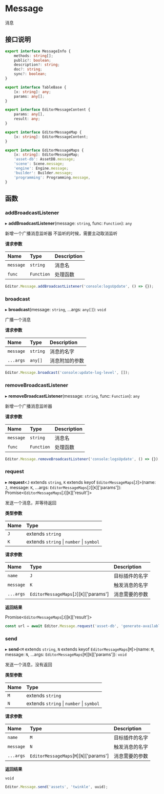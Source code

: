 # Message

消息

## 接口说明

```typescript
export interface MessageInfo {
    methods: string[];
    public?: boolean;
    description?: string;
    doc?: string;
    sync?: boolean;
}

export interface TableBase {
    [x: string]: any;
    params: any[];
}

export interface EditorMessageContent {
    params: any[],
    result: any;
}

export interface EditorMessageMap {
    [x: string]: EditorMessageContent;
}

export interface EditorMessageMaps {
    [x: string]: EditorMessageMap;
    'asset-db': AssetDB.message;
    'scene': Scene.message;
    'engine': Engine.message;
    'builder': Builder.message;
    'programming': Programming.message,
}
```

## 函数

### addBroadcastListener

▸ **addBroadcastListener**(message: `string`, func: `Function`): `any`

新增一个广播消息监听器
不监听的时候，需要主动取消监听

**请求参数**

| Name      | Type       | Description |
| :-------- | :--------- | :---------- |
| `message` | `string`   | 消息名      |
| `func`    | `Function` | 处理函数    |

```typescript
Editor.Message.addBroadcastListener('console:logsUpdate', () => {});
```

### broadcast

▸ **broadcast**(message: `string`, ...args: `any[]`): `void`

广播一个消息

**请求参数**

| Name      | Type     | Description    |
| :-------- | :------- | :------------- |
| `message` | `string` | 消息的名字     |
| `...args` | `any[]`  | 消息附加的参数 |

```typescript
Editor.Message.broadcast('console:update-log-level', []);
```

### removeBroadcastListener

▸ **removeBroadcastListener**(message: `string`, func: `Function`): `any`

新增一个广播消息监听器

**请求参数**

| Name      | Type       | Description |
| :-------- | :--------- | :---------- |
| `message` | `string`   | 消息名      |
| `func`    | `Function` | 处理函数    |

```typescript
Editor.Message.removeBroadcastListener('console:logsUpdate', () => {});
```

### request

▸ **request**<`J` extends `string`, `K` extends keyof `EditorMessageMaps`[`J`]>(name: `J`, message: `K`, ...args: `EditorMessageMaps`[`J`][`K`]['params']): Promise<`EditorMessageMaps`[`J`][`K`]['result']>

发送一个消息，并等待返回

**类型参数**

| Name | Type                                     |
| :--- | :--------------------------------------- |
| `J`  | extends `string`                         |
| `K`  | extends `string` \| `number` \| `symbol` |

**请求参数**

| Name      | Type                                              | Description    |
| :-------- | :------------------------------------------------ | :------------- |
| `name`    | `J`                                               | 目标插件的名字 |
| `message` | `K`                                               | 触发消息的名字 |
| `...args` | `EditorMessageMaps`[`J`][`K`]['params']         | 消息需要的参数 |

**返回结果**

Promise<`EditorMessageMaps`[`J`][`K`]['result']>

```typescript
const url = await Editor.Message.request('asset-db', 'generate-available-url', arg);
```

### send

▸ **send**<`M` extends `string`, `N` extends keyof `EditorMessageMaps`[`M`]>(name: `M`, message: `N`, ...args: `EditorMessageMaps`[`M`][`N`]['params']): `void`

发送一个消息，没有返回

**类型参数**

| Name | Type                                     |
| :--- | :--------------------------------------- |
| `M`  | extends `string`                         |
| `N`  | extends `string` \| `number` \| `symbol` |

**请求参数**

| Name      | Type                                              | Description    |
| :-------- | :------------------------------------------------ | :------------- |
| `name`    | `M`                                               | 目标插件的名字 |
| `message` | `N`                                               | 触发消息的名字 |
| `...args` | `EditorMessageMaps`[`M`][`N`]['params']           | 消息需要的参数 |

**返回结果**

`void`

```typescript
Editor.Message.send('assets', 'twinkle', uuid);
```

